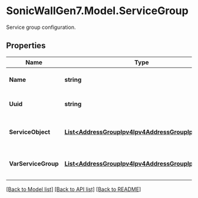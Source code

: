 # SonicWallGen7.Model.ServiceGroup
Service group configuration.

## Properties

Name | Type | Description | Notes
------------ | ------------- | ------------- | -------------
**Name** | **string** | Service group name. | 
**Uuid** | **string** | Service group UUID. | [optional] [readonly] 
**ServiceObject** | [**List&lt;AddressGroupIpv4Ipv4AddressGroupIpv4Inner&gt;**](AddressGroupIpv4Ipv4AddressGroupIpv4Inner.md) | Assign service object to group. | [optional] 
**VarServiceGroup** | [**List&lt;AddressGroupIpv4Ipv4AddressGroupIpv4Inner&gt;**](AddressGroupIpv4Ipv4AddressGroupIpv4Inner.md) | Assign service group to group. | [optional] 

[[Back to Model list]](../README.md#documentation-for-models) [[Back to API list]](../README.md#documentation-for-api-endpoints) [[Back to README]](../README.md)

